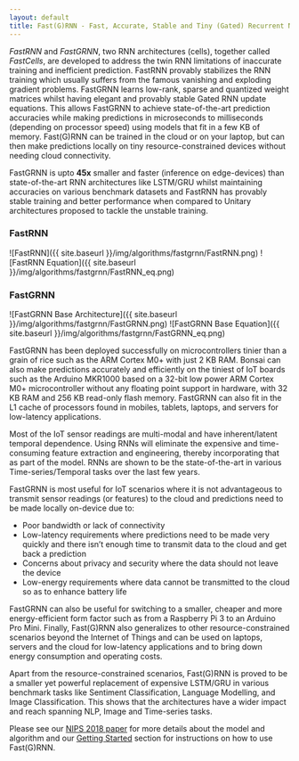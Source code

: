 ```yaml
---
layout: default
title: Fast(G)RNN - Fast, Accurate, Stable and Tiny (Gated) Recurrent Neural Network
---
```


*FastRNN* and *FastGRNN*, two RNN architectures (cells), together called
*FastCells*, are developed to address the twin RNN limitations of inaccurate
training and inefficient prediction. FastRNN provably stabilizes the RNN
training which usually suffers from the famous vanishing and exploding gradient
problems. FastGRNN learns low-rank, sparse and quantized weight matrices whilst
having elegant and provably stable Gated RNN update equations. This allows
FastGRNN to achieve state-of-the-art prediction accuracies while making
predictions in microseconds to milliseconds (depending on processor speed)
using models that fit in a few KB of memory. Fast(G)RNN can be trained in the
cloud or on your laptop, but can then make predictions locally on tiny
resource-constrained devices without needing cloud connectivity.

FastGRNN is upto **45x** smaller and faster (inference on edge-devices) than
state-of-the-art RNN architectures like LSTM/GRU whilst maintaining accuracies
on various benchmark datasets and FastRNN has provably stable training and
better performance when compared to Unitary architectures proposed to tackle
the unstable training.

### FastRNN
![FastRNN]({{ site.baseurl }}/img/algorithms/fastgrnn/FastRNN.png)
![FastRNN Equation]({{ site.baseurl }}/img/algorithms/fastgrnn/FastRNN_eq.png)

### FastGRNN
![FastGRNN Base Architecture]({{ site.baseurl }}/img/algorithms/fastgrnn/FastGRNN.png)
![FastGRNN Base Equation]({{ site.baseurl }}/img/algorithms/fastgrnn/FastGRNN_eq.png)

FastGRNN has been deployed successfully on microcontrollers tinier than a grain
of rice such as the ARM Cortex M0+ with just 2 KB RAM. Bonsai can also make
predictions accurately and efficiently on the tiniest of IoT boards such as the
Arduino MKR1000 based on a 32-bit low power ARM Cortex M0+ microcontroller
without any floating point support in hardware, with 32 KB RAM and 256 KB
read-only flash memory. FastGRNN can also fit in the L1 cache of processors
found in mobiles, tablets, laptops, and servers for low-latency applications.

Most of the IoT sensor readings are multi-modal and have inherent/latent
temporal dependence. Using RNNs will eliminate the expensive and time-consuming
feature extraction and engineering, thereby incorporating that as part of the
model. RNNs are shown to be the state-of-the-art in various
Time-series/Temporal tasks over the last few years.

FastGRNN is most useful for IoT scenarios where it is not advantageous to
transmit sensor readings (or features) to the cloud and predictions need to be
made locally on-device due to:    

- Poor bandwidth or lack of connectivity
- Low-latency requirements where predictions need to be made very quickly and
    there isn’t enough time to transmit data to the cloud and get back a
prediction
- Concerns about privacy and security where the data should not leave the
    device
- Low-energy requirements where data cannot be transmitted to the cloud so as
    to enhance battery life


FastGRNN can also be useful for switching to a smaller, cheaper and more
energy-efficient form factor such as from a Raspberry Pi 3 to an Arduino Pro
Mini. Finally, Fast(G)RNN also generalizes to other resource-constrained
scenarios beyond the Internet of Things and can be used on laptops, servers and
the cloud for low-latency applications and to bring down energy consumption and
operating costs. 

Apart from the resource-constrained scenarios, Fast(G)RNN is proved to be a
smaller yet powerful replacement of expensive LSTM/GRU in various benchmark
tasks like Sentiment Classification, Language Modelling, and Image
Classification. This shows that the architectures have a wider impact and reach
spanning NLP, Image and Time-series tasks.

Please see our [NIPS 2018
paper](/Microsoft/EdgeML/wiki/files/FastGRNNPaper.pdf) for more details about
the model and algorithm and our [Getting
Started](/Microsoft/EdgeML/wiki/GettingStarted) section for instructions on how
to use Fast(G)RNN.

